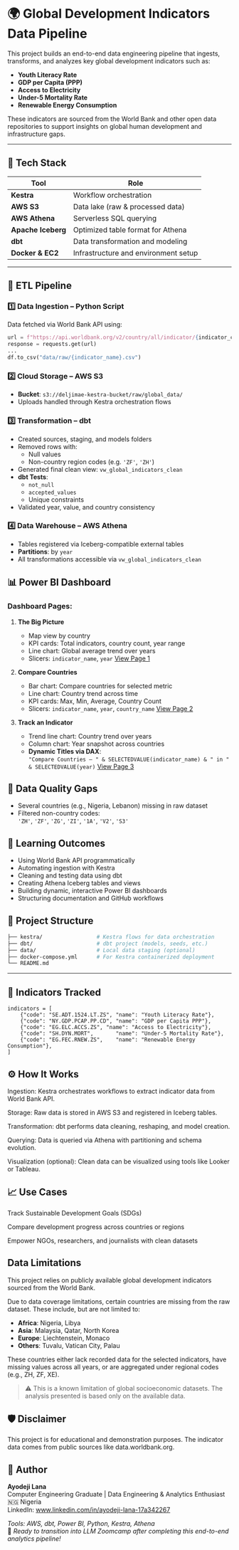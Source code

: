 # 🌍 Global Development Indicators Data Pipeline

This project builds an end-to-end data engineering pipeline that ingests, transforms, and analyzes key global development indicators such as:

- **Youth Literacy Rate**
- **GDP per Capita (PPP)**
- **Access to Electricity**
- **Under-5 Mortality Rate**
- **Renewable Energy Consumption**

These indicators are sourced from the World Bank and other open data repositories to support insights on global human development and infrastructure gaps.

---

## 🚀 Tech Stack

| Tool            | Role                                |
|-----------------|--------------------------------------|
| **Kestra**      | Workflow orchestration               |
| **AWS S3**      | Data lake (raw & processed data)     |
| **AWS Athena**  | Serverless SQL querying              |
| **Apache Iceberg** | Optimized table format for Athena |
| **dbt**         | Data transformation and modeling     |
| **Docker & EC2**| Infrastructure and environment setup |

---


## 🔄 ETL Pipeline
### 1️⃣ Data Ingestion – Python Script
Data fetched via World Bank API using:
```python
url = f"https://api.worldbank.org/v2/country/all/indicator/{indicator_code}?format=json&per_page=10000"
response = requests.get(url)
...
df.to_csv("data/raw/{indicator_name}.csv")
```

### 2️⃣ Cloud Storage – AWS S3
- **Bucket**: `s3://deljimae-kestra-bucket/raw/global_data/`
- Uploads handled through Kestra orchestration flows

### 3️⃣ Transformation – dbt
- Created sources, staging, and models folders
- Removed rows with:
  - Null values
  - Non-country region codes (e.g. `'ZF'`, `'ZH'`)
- Generated final clean view: `vw_global_indicators_clean`
- **dbt Tests**:
  - `not_null`
  - `accepted_values`
  - Unique constraints
- Validated year, value, and country consistency

### 4️⃣ Data Warehouse – AWS Athena
- Tables registered via Iceberg-compatible external tables
- **Partitions**: by `year`
- All transformations accessible via `vw_global_indicators_clean`

## 📊 Power BI Dashboard
### Dashboard Pages:
1. **The Big Picture**  
   - Map view by country
   - KPI cards: Total indicators, country count, year range
   - Line chart: Global average trend over years
   - Slicers: `indicator_name`, `year`
[View Page 1](screenshots/page1_big_picture.png) 

2. **Compare Countries**  
   - Bar chart: Compare countries for selected metric
   - Line chart: Country trend across time
   - KPI cards: Max, Min, Average, Country Count
   - Slicers: `indicator_name`, `year`, `country_name`
[View Page 2](screenshots/page2_compare_countries.png) 

3. **Track an Indicator**  
   - Trend line chart: Country trend over years
   - Column chart: Year snapshot across countries
   - **Dynamic Titles via DAX**:  
     `"Compare Countries – " & SELECTEDVALUE(indicator_name) & " in " & SELECTEDVALUE(year)`
[View Page 3](screenshots/page3_track_indicators.png) 


## 🐞 Data Quality Gaps
- Several countries (e.g., Nigeria, Lebanon) missing in raw dataset
- Filtered non-country codes:  
  `'ZH'`, `'ZF'`, `'ZG'`, `'ZI'`, `'1A'`, `'V2'`, `'S3'`  

## 🧠 Learning Outcomes
- Using World Bank API programmatically
- Automating ingestion with Kestra
- Cleaning and testing data using dbt
- Creating Athena Iceberg tables and views
- Building dynamic, interactive Power BI dashboards
- Structuring documentation and GitHub workflows

## 📂 Project Structure

```bash
├── kestra/                 # Kestra flows for data orchestration
├── dbt/                    # dbt project (models, seeds, etc.)
├── data/                   # Local data staging (optional)
├── docker-compose.yml      # For Kestra containerized deployment
└── README.md
```
---

## 🧪 Indicators Tracked

```
indicators = [
    {"code": "SE.ADT.1524.LT.ZS", "name": "Youth Literacy Rate"},
    {"code": "NY.GDP.PCAP.PP.CD", "name": "GDP per Capita PPP"},
    {"code": "EG.ELC.ACCS.ZS", "name": "Access to Electricity"},
    {"code": "SH.DYN.MORT",       "name": "Under-5 Mortality Rate"},
    {"code": "EG.FEC.RNEW.ZS",    "name": "Renewable Energy Consumption"},
]
```
## ⚙️ How It Works
Ingestion: Kestra orchestrates workflows to extract indicator data from World Bank API.

Storage: Raw data is stored in AWS S3 and registered in Iceberg tables.

Transformation: dbt performs data cleaning, reshaping, and model creation.

Querying: Data is queried via Athena with partitioning and schema evolution.

Visualization (optional): Clean data can be visualized using tools like Looker or Tableau.

## 📈 Use Cases
Track Sustainable Development Goals (SDGs)

Compare development progress across countries or regions

Empower NGOs, researchers, and journalists with clean datasets


## Data Limitations

This project relies on publicly available global development indicators sourced from the World Bank.

Due to data coverage limitations, certain countries are missing from the raw dataset. These include, but are not limited to:

- **Africa**: Nigeria, Libya
- **Asia**: Malaysia, Qatar, North Korea
- **Europe**: Liechtenstein, Monaco
- **Others**: Tuvalu, Vatican City, Palau

These countries either lack recorded data for the selected indicators, have missing values across all years, or are aggregated under regional codes (e.g., ZH, ZF, XE).

> ⚠️ This is a known limitation of global socioeconomic datasets. The analysis presented is based only on the available data.


## 🛡️ Disclaimer
This project is for educational and demonstration purposes. The indicator data comes from public sources like data.worldbank.org.



## 👤 Author
**Ayodeji Lana**  
Computer Engineering Graduate | Data Engineering & Analytics Enthusiast  
🇳🇬 Nigeria  
LinkedIn: www.linkedin.com/in/ayodeji-lana-17a342267

*Tools: AWS, dbt, Power BI, Python, Kestra, Athena*  
🚀 *Ready to transition into LLM Zoomcamp after completing this end-to-end analytics pipeline!*
